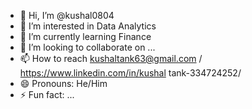 - 👋 Hi, I’m @kushal0804
- 👀 I’m interested in Data Analytics
- 🌱 I’m currently learning Finance
- 💞️ I’m looking to collaborate on ...
- 📫 How to reach kushaltank63@gmail.com / https://www.linkedin.com/in/kushal tank-334724252/
- 😄 Pronouns: He/Him
- ⚡ Fun fact: ...

<!---
kushal0804/kushal0804 is a ✨ special ✨ repository because its `README.md` (this file) appears on your GitHub profile.
You can click the Preview link to take a look at your changes.
--->
